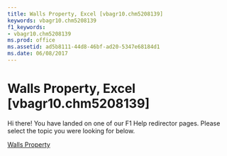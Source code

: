 ```yaml
---
title: Walls Property, Excel [vbagr10.chm5208139]
keywords: vbagr10.chm5208139
f1_keywords:
- vbagr10.chm5208139
ms.prod: office
ms.assetid: ad5b8111-44d8-46bf-ad20-5347e68184d1
ms.date: 06/08/2017
---
```



# Walls Property, Excel [vbagr10.chm5208139]

Hi there! You have landed on one of our F1 Help redirector pages. Please select the topic you were looking for below.

[Walls Property](http://msdn.microsoft.com/library/74da4bfa-7b53-80d9-a673-42a67ffab787%28Office.15%29.aspx)

